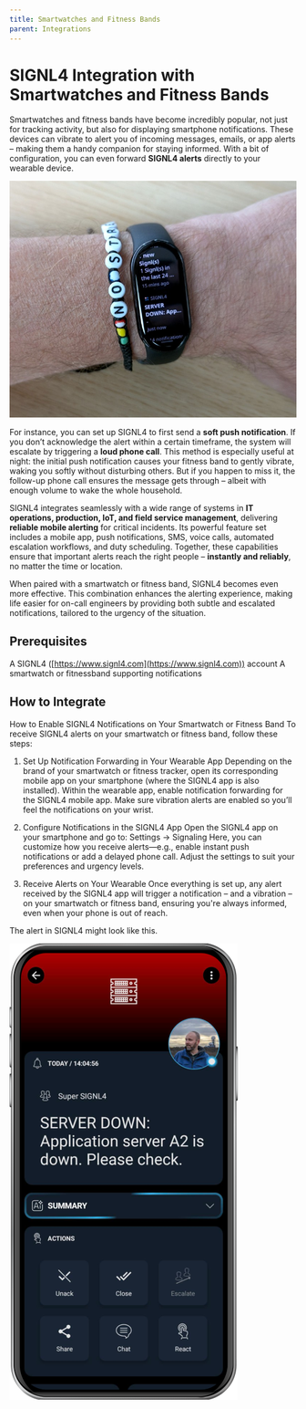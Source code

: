 ```yaml
---
title: Smartwatches and Fitness Bands
parent: Integrations
---
```


# SIGNL4 Integration with Smartwatches and Fitness Bands

Smartwatches and fitness bands have become incredibly popular, not just for tracking activity, but also for displaying smartphone notifications. These devices can vibrate to alert you of incoming messages, emails, or app alerts – making them a handy companion for staying informed. With a bit of configuration, you can even forward **SIGNL4 alerts** directly to your wearable device.

![SIGNL4 Notification on Fitness Band](fitness-band-signl4.jpg)

For instance, you can set up SIGNL4 to first send a **soft push notification**. If you don’t acknowledge the alert within a certain timeframe, the system will escalate by triggering a **loud phone call**. This method is especially useful at night: the initial push notification causes your fitness band to gently vibrate, waking you softly without disturbing others. But if you happen to miss it, the follow-up phone call ensures the message gets through – albeit with enough volume to wake the whole household.

SIGNL4 integrates seamlessly with a wide range of systems in **IT operations, production, IoT, and field service management**, delivering **reliable mobile alerting** for critical incidents. Its powerful feature set includes a mobile app, push notifications, SMS, voice calls, automated escalation workflows, and duty scheduling. Together, these capabilities ensure that important alerts reach the right people – **instantly and reliably**, no matter the time or location.

When paired with a smartwatch or fitness band, SIGNL4 becomes even more effective. This combination enhances the alerting experience, making life easier for on-call engineers by providing both subtle and escalated notifications, tailored to the urgency of the situation.

## Prerequisites

A SIGNL4 ([https://www.signl4.com](https://www.signl4.com)) account
A smartwatch or fitnessband supporting notifications

## How to Integrate

How to Enable SIGNL4 Notifications on Your Smartwatch or Fitness Band
To receive SIGNL4 alerts on your smartwatch or fitness band, follow these steps:

1. Set Up Notification Forwarding in Your Wearable App
Depending on the brand of your smartwatch or fitness tracker, open its corresponding mobile app on your smartphone (where the SIGNL4 app is also installed).
Within the wearable app, enable notification forwarding for the SIGNL4 mobile app. Make sure vibration alerts are enabled so you’ll feel the notifications on your wrist.

2. Configure Notifications in the SIGNL4 App
Open the SIGNL4 app on your smartphone and go to:
Settings -> Signaling
Here, you can customize how you receive alerts—e.g., enable instant push notifications or add a delayed phone call. Adjust the settings to suit your preferences and urgency levels.

3. Receive Alerts on Your Wearable
Once everything is set up, any alert received by the SIGNL4 app will trigger a notification – and a vibration – on your smartwatch or fitness band, ensuring you're always informed, even when your phone is out of reach.

The alert in SIGNL4 might look like this.

![SIGNL4 Alert](signl4-server.png)
